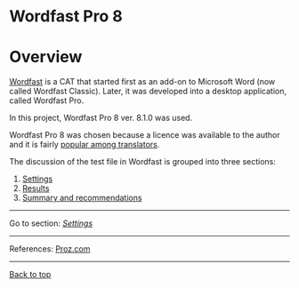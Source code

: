 Wordfast Pro 8 <!-- Links work as intended ;-) -->
===
<!-- Tak, tu jest powtórzenie treści, bo tutaj czytelnik może przyjść po prostu ze spisu treści, jeśli będzie wolał czytać od razu o Wordfaście-->
# Overview

[Wordfast](https://www.wordfast.com/products/wordfast_pro) is a CAT that started first as an add-on to Microsoft Word (now called Wordfast Classic). Later, it was developed into a desktop application, called Wordfast Pro.

In this project, Wordfast Pro 8 ver. 8.1.0 was used.

Wordfast Pro 8 was chosen because a licence was available to the author and it is fairly [popular among translators](https://go.proz.com/blog/cat-tool-use-by-translators-what-are-they-using "Proz article on CAT use").

The discussion of the test file in Wordfast is grouped into three sections:

1. [Settings](wordfast-01-settings.md)
2. [Results](wordfast-02-results.md)
3. [Summary and recommendations](wordfast-03-summary-and-recommendations.md)

---

Go to section: [*Settings*](wordfast-01-settings.md)

---

References:
[Proz.com](https://go.proz.com/blog/cat-tool-use-by-translators-what-are-they-using)

---
[Back to top](#overview)
